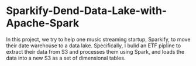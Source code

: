 # Sparkify-Dend-Data-Lake-with-Apache-Spark
In this project, we try to help one music streaming startup, Sparkify, to move their date warehouse to a data lake. Specifically, I bulid an ETF pipline to extract their data from S3 and processes them using Spark, and loads the data into a new S3 as a set of dimensional tables. 
